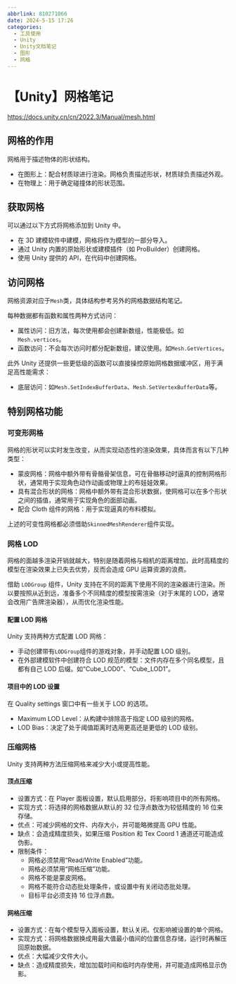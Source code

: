 ```yaml
---
abbrlink: 810271066
date: 2024-5-15 17:26
categories:
  - 工具使用
  - Unity
  - Unity文档笔记
  - 图形
  - 网格
---
```


# 【Unity】网格笔记

https://docs.unity.cn/cn/2022.3/Manual/mesh.html

## 网格的作用

网格用于描述物体的形状结构。

- 在图形上：配合材质球进行渲染。网格负责描述形状，材质球负责描述外观。
- 在物理上：用于确定碰撞体的形状范围。

## 获取网格

可以通过以下方式将网格添加到 Unity 中。

- 在 3D 建模软件中建模，网格将作为模型的一部分导入。
- 通过 Unity 内置的原始形状或建模插件（如 ProBuilder）创建网格。
- 使用 Unity 提供的 API，在代码中创建网格。

## 访问网格

网格资源对应于`Mesh`类，具体结构参考另外的网格数据结构笔记。

每种数据都有函数和属性两种方式访问：

- 属性访问：旧方法，每次使用都会创建新数组，性能极低。如`Mesh.vertices`。
- 函数访问：不会每次访问时都分配新数组，建议使用。如`Mesh.GetVertices`。

此外 Unity 还提供一些更低级的函数可以直接操控原始网格数据缓冲区，用于满足高性能需求：

- 底层访问：如`Mesh.SetIndexBufferData`、`Mesh.SetVertexBufferData`等。

## 特别网格功能

### 可变形网格

网格的形状可以实时发生改变，从而实现动态性的渲染效果，具体而言有以下几种类型：

- 蒙皮网格：网格中额外带有骨骼骨架信息，可在骨骼移动时逼真的控制网格形状，通常用于实现角色动作动画或物理上的布娃娃效果。
- 具有混合形状的网格：网格中额外带有混合形状数据，使网格可以在多个形状之间的插值，通常用于实现角色的面部动画。
- 配合 Cloth 组件的网格：用于实现逼真的布料模拟。

上述的可变性网格都必须借助`SkinnedMeshRenderer`组件实现。

### 网格 LOD

网格的面越多渲染开销就越大，特别是随着网格与相机的距离增加，此时高精度的模型在渲染效果上已失去优势，反而会造成 GPU 运算资源的浪费。

借助 `LODGroup` 组件，Unity 支持在不同的距离下使用不同的渲染器进行渲染。所以要按照从近到远，准备多个不同精度的模型按需渲染（对于末尾的 LOD，通常会改用广告牌渲染器），从而优化渲染性能。

#### 配置 LOD 网格

Unity 支持两种方式配置 LOD 网格：

- 手动创建带有`LODGroup`组件的游戏对象，并手动配置 LOD 级别。
- 在外部建模软件中创建符合 LOD 规范的模型：文件内存在多个同名模型，且都有自己 LOD 后缀。如“Cube_LOD0”、“Cube_LOD1”。

#### 项目中的 LOD 设置

在 Quality settings 窗口中有一些关于 LOD 的选项。

- Maximum LOD Level：从构建中排除高于指定 LOD 级别的网格。
- LOD Bias：决定了处于阈值距离时选用更高还是更低的 LOD 级别。

### 压缩网格

Unity 支持两种方法压缩网格来减少大小或提高性能。

#### 顶点压缩

- 设置方式：在 Player 面板设置，默认启用部分。将影响项目中的所有网格。
- 实现方式：将选择的网格数据从默认的 32 位浮点数改为较低精度的 16 位来存储。
- 优点：可减少网格的文件、内存大小，并可能略微提高 GPU 性能。
- 缺点：会造成精度损失，如果压缩 Position 和 Tex Coord 1 通道还可能造成伪影。
- 限制条件：
  - 网格必须禁用“Read/Write Enabled”功能。
  - 网格必须禁用“网格压缩”功能。
  - 网格不能是蒙皮网格。
  - 网格不能符合动态批处理条件，或设置中有关闭动态批处理。
  - 目标平台必须支持 16 位浮点数。

#### 网格压缩

- 设置方式：在每个模型导入面板设置，默认关闭。仅影响被设置的单个网格。
- 实现方式：将网格数据换成用最大值最小值间的位置信息存储，运行时再解压回原始数据。
- 优点：大幅减少文件大小。
- 缺点：造成精度损失，增加加载时间和临时内存使用，并可能造成网格显示伪影。
